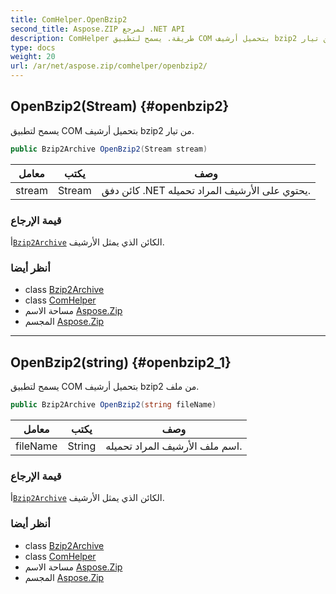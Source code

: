 ```yaml
---
title: ComHelper.OpenBzip2
second_title: Aspose.ZIP لمرجع .NET API
description: ComHelper طريقة. يسمح لتطبيق COM بتحميل أرشيف bzip2 من تيار.
type: docs
weight: 20
url: /ar/net/aspose.zip/comhelper/openbzip2/
---
```

## OpenBzip2(Stream) {#openbzip2}

يسمح لتطبيق COM بتحميل أرشيف bzip2 من تيار.

```csharp
public Bzip2Archive OpenBzip2(Stream stream)
```

| معامل | يكتب | وصف |
| --- | --- | --- |
| stream | Stream | كائن دفق .NET يحتوي على الأرشيف المراد تحميله. |

### قيمة الإرجاع

أ[`Bzip2Archive`](../../../aspose.zip.bzip2/bzip2archive/) الكائن الذي يمثل الأرشيف.

### أنظر أيضا

* class [Bzip2Archive](../../../aspose.zip.bzip2/bzip2archive/)
* class [ComHelper](../)
* مساحة الاسم [Aspose.Zip](../../comhelper/)
* المجسم [Aspose.Zip](../../../)

---

## OpenBzip2(string) {#openbzip2_1}

يسمح لتطبيق COM بتحميل أرشيف bzip2 من ملف.

```csharp
public Bzip2Archive OpenBzip2(string fileName)
```

| معامل | يكتب | وصف |
| --- | --- | --- |
| fileName | String | اسم ملف الأرشيف المراد تحميله. |

### قيمة الإرجاع

أ[`Bzip2Archive`](../../../aspose.zip.bzip2/bzip2archive/) الكائن الذي يمثل الأرشيف.

### أنظر أيضا

* class [Bzip2Archive](../../../aspose.zip.bzip2/bzip2archive/)
* class [ComHelper](../)
* مساحة الاسم [Aspose.Zip](../../comhelper/)
* المجسم [Aspose.Zip](../../../)


